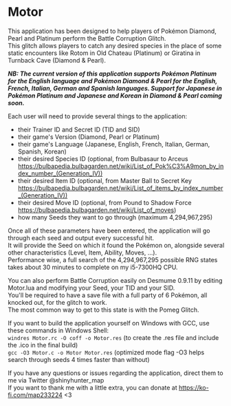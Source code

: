 # Motor
This application has been designed to help players of Pokémon Diamond, Pearl and Platinum perform the Battle Corruption Glitch.  
This glitch allows players to catch any desired species in the place of some static encounters like Rotom in Old Chateau (Platinum) or Giratina in Turnback Cave (Diamond & Pearl).  

***NB: The current version of this application supports Pokémon Platinum for the English language and Pokémon Diamond & Pearl for the English, French, Italian, German and Spanish languages. Support for Japanese in Pokémon Platinum and Japanese and Korean in Diamond & Pearl coming soon.***  

Each user will need to provide several things to the application:  

- their Trainer ID and Secret ID (TID and SID)  
- their game's Version (Diamond, Pearl or Platinum)  
- their game's Language (Japanese, English, French, Italian, German, Spanish, Korean)  
- their desired Species ID (optional, from Bulbasaur to Arceus https://bulbapedia.bulbagarden.net/wiki/List_of_Pok%C3%A9mon_by_index_number_(Generation_IV))  
- their desired Item ID (optional, from Master Ball to Secret Key https://bulbapedia.bulbagarden.net/wiki/List_of_items_by_index_number_(Generation_IV))  
- their desired Move ID (optional, from Pound to Shadow Force https://bulbapedia.bulbagarden.net/wiki/List_of_moves)  
- how many Seeds they want to go through (maximum 4,294,967,295)  

Once all of these parameters have been entered, the application will go through each seed and output every successful hit.  
It will provide the Seed on which it found the Pokémon on, alongside several other characteristics (Level, Item, Ability, Moves, ...).  
Performance wise, a full search of the 4,294,967,295 possible RNG states takes about 30 minutes to complete on my i5-7300HQ CPU.  

You can also perform Battle Corruption easily on Desmume 0.9.11 by editing Motor.lua and modifying your Seed, your TID and your SID.  
You'll be required to have a save file with a full party of 6 Pokémon, all knocked out, for the glitch to work.  
The most common way to get to this state is with the Pomeg Glitch.  

If you want to build the application yourself on Windows with GCC, use these commands in Windows Shell:  
``windres Motor.rc -O coff -o Motor.res`` (to create the .res file and include the .ico in the final build)  
``gcc -O3 Motor.c -o Motor Motor.res`` (optimized mode flag -O3 helps search through seeds 4 times faster than without)  

If you have any questions or issues regarding the application, direct them to me via Twitter @shinyhunter_map  
If you want to thank me with a little extra, you can donate at https://ko-fi.com/map233224 <3
